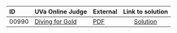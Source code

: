 | ID | UVa Online Judge | External | Link to solution |
|:---|:---|:---|:---:|
| 00990 | [Diving for Gold](https://onlinejudge.org/index.php?option=com_onlinejudge&Itemid=8&page=show_problem&category=0&problem=931) | [PDF](https://onlinejudge.org/external/9/990.pdf) | [Solution](https%3A//github.com/versenyi98/programming-contests/tree/master/UVa%20Online%20Judge/00990%2520-%2520Diving%2520for%2520Gold)|
